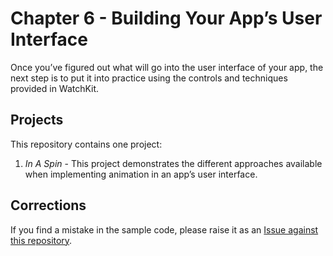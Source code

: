 # Chapter 6 - Building Your App’s User Interface

Once you’ve figured out what will go into the user interface of your app, the next step is to put it into practice using the controls and techniques provided in WatchKit.

## Projects

This repository contains one project:

1. *In A Spin* - This project demonstrates the different approaches available when implementing animation in an app’s user interface.

## Corrections

If you find a mistake in the sample code, please raise it as an [Issue against this repository](https://github.com/bwa-book/chapter-06/issues).

